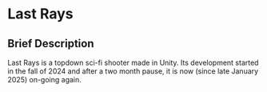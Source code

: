 # Last Rays
## Brief Description
Last Rays is a topdown sci-fi shooter made in Unity. Its development started in the fall of 2024 and after a two month pause, it is now (since late January 2025) on-going again.
